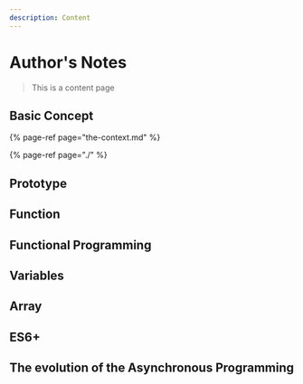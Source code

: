 ```yaml
---
description: Content
---
```


# Author's Notes

> This is a content page

## Basic Concept

{% page-ref page="the-context.md" %}

{% page-ref page="./" %}

## Prototype

## Function

## Functional Programming

## Variables

## Array

## ES6+

## The evolution of the Asynchronous Programming

